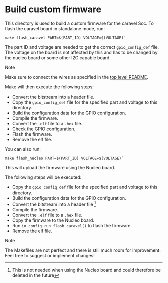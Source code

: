 # Build custom firmware

This directory is used to build a custom firmware for the caravel Soc. To
flash the caravel board in standalone mode, run:

 ```console
 make flash_caravel PART=$(PART_ID) VOLTAGE=$(VOLTAGE)`
 ```

The part ID and voltage are needed to
get the correct `gpio_config_def` file. The voltage on the board is not affected
by this and has to be changed by the nucleo board or some other I2C capable board.

> [!Note]
> Make sure to connect the wires as specified in the [top level README](../../README.md).

Make will then execute the following steps:

- Convert the bitstream into a header file.
- Copy the `gpio_config_def` file for the specified part and voltage to this directory.
- Build the configuration data for the GPIO configuration.
- Compile the firmware.
- Convert the `.elf` file to a `.hex` file.
- Check the GPIO configuration.
- Flash the firmware.
- Remove the elf file.

You can also run:

 ```console
 make flash_nucleo PART=$(PART_ID) VOLTAGE=$(VOLTAGE)`
 ```

This will upload the firmware using the Nucleo board.

The following steps will be executed:

- Copy the `gpio_config_def` file for the specified part and voltage to this directory.
- Build the configuration data for the GPIO configuration.
- Convert the bitstream into a header file [^1]
- Compile the firmware.
- Convert the `.elf` file to a `.hex` file.
- Copy the firmware to the Nucleo board.
- Run `io_config.run_flash_caravel()` to flash the firmware.
- Remove the elf file.

> [!Note]
> The Makefiles are not perfect and there is still much room for improvement.
> Feel free to suggest or implement changes!

 [^1]: This is not needed when using the Nucleo board and could therefore be deleted in the future
